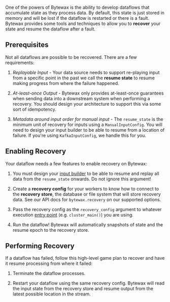 One of the powers of Bytewax is the ability to develop dataflows that
accumulate state as they process data. By default, this state is just
stored in memory and will be lost if the dataflow is restarted or
there is a fault. Bytewax provides some tools and techniques to allow
you to **recover** your state and resume the dataflow after a fault.

## Prerequisites

Not all dataflows are possible to be recovered. There are a few
requirements:

1. _Replayable Input_ - Your data source needs to support re-playing
   input from a specific point in the past we call the **resume
   state** to resume making progress from where the failure happened.

2. _At-least-once Output_ - Bytewax only provides at-least-once
   guarantees when sending data into a downstream system when
   performing a recovery. You should design your architecture to
   support this via some sort of idempotency.

3. _Metadata around input order for manual input_ - The `resume_state`
   is the minimum unit of recovery for inputs using a `ManualInputConfig`.
   You will need to design your input builder to be able to resume from
   a location of failure. If you're using `KafkaInputConfig`, we handle
   this for you.

## Enabling Recovery

Your dataflow needs a few features to enable recovery on Bytewax:

1. You must design your [input
   builder](/docs/getting-started/ins_and_outs) to be able to resume
   and replay all data from the `resume_state` onwards. Do not
   ignore this argument!

2. Create a **recovery config** for your workers to know how to
   connect to the **recovery store**, the database or file system that
   will store recovery data. See our API docs for `bytewax.recovery`
   on our supported options.

3. Pass the recovery config as the `recovery_config` argument to
   whatever execution [entry point](/docs/getting-started/execution/)
   (e.g. `cluster_main()`) you are using.

4. Run the dataflow! Bytewax will automatically snapshots of state and
   the resume epoch to the recovery store.

## Performing Recovery

If a dataflow has failed, follow this high-level game plan to recover
and have it resume processing from where it failed:

1. Terminate the dataflow processes.

2. Restart your dataflow using the same recovery config. Bytewax will
   read the input state from the recovery store and resume output
   from the latest possible location in the stream.
